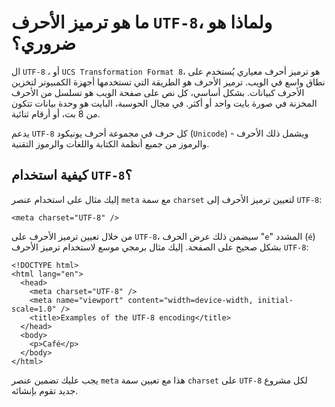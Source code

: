 # ما هو ترميز الأحرف `UTF-8`، ولماذا هو ضروري؟

ال `UTF-8` ، أو `UCS Transformation Format 8`، هو ترميز أحرف معياري يُستخدم على نطاق واسع في الويب. ترميز الأحرف هو الطريقة التي تستخدمها أجهزة الكمبيوتر لتخزين الأحرف كبيانات. بشكل أساسي، كل نص على صفحة الويب هو تسلسل من الأحرف المخزنة في صورة بايت واحد أو أكثر. في مجال الحوسبة، البايت هو وحدة بيانات تتكون من 8 بت، أو أرقام ثنائية.

يدعم `UTF-8` كل حرف في مجموعة أحرف يونيكود (`Unicode`) - ويشمل ذلك الأحرف والرموز من جميع أنظمة الكتابة واللغات والرموز التقنية.

## كيفية استخدام `UTF-8`؟

إليك مثال على استخدام عنصر `meta` مع سمة `charset` لتعيين ترميز الأحرف إلى `UTF-8`:

`<meta charset="UTF-8" />`

من خلال تعيين ترميز الأحرف على `UTF-8`، سيضمن ذلك عرض الحرف "`e`" المشدد (`é`) بشكل صحيح على الصفحة. إليك مثال برمجي موسع لاستخدام ترميز الأحرف `UTF-8`:

```
<!DOCTYPE html>
<html lang="en">
  <head>
    <meta charset="UTF-8" />
    <meta name="viewport" content="width=device-width, initial-scale=1.0" />
    <title>Examples of the UTF-8 encoding</title>
  </head>
  <body>
    <p>Café</p>
  </body>
</html>
```

يجب عليك تضمين عنصر `meta` هذا مع تعيين سمة `charset` على `UTF-8` لكل مشروع جديد تقوم بإنشائه.


